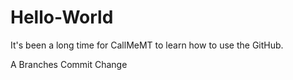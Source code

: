 # Hello-World
It's been a long time for CallMeMT to learn how to use the GitHub.    







A Branches
Commit Change  
